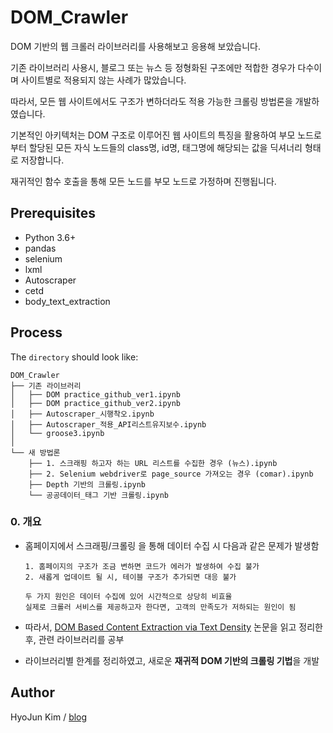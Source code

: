 # DOM_Crawler

DOM 기반의 웹 크롤러 라이브러리를 사용해보고 응용해 보았습니다.

기존 라이브러리 사용시, 블로그 또는 뉴스 등 정형화된 구조에만 적합한 경우가 다수이며 사이트별로 적용되지 않는 사례가 많았습니다.

따라서, 모든 웹 사이트에서도 구조가 변하더라도 적용 가능한 크롤링 방법론을 개발하였습니다.

기본적인 아키텍처는 DOM 구조로 이루어진 웹 사이트의 특징을 활용하여 부모 노드로부터 할당된 모든 자식 노드들의 class명, id명, 태그명에 해당되는 값을 딕셔너리 형태로 저장합니다.

재귀적인 함수 호출을 통해 모든 노드를 부모 노드로 가정하며 진행됩니다.

## Prerequisites

- Python 3.6+
- pandas
- selenium
- lxml
- Autoscraper
- cetd
- body_text_extraction

## Process

The `directory` should look like:

    DOM_Crawler
    ├── 기존 라이브러리
    │   ├── DOM practice_github_ver1.ipynb
    │   ├── DOM practice_github_ver2.ipynb
    │   ├── Autoscraper_시행착오.ipynb
    │   ├── Autoscraper_적용_API리스트유지보수.ipynb
    │   └── groose3.ipynb
    │       
    └── 새 방법론
        ├── 1. 스크래핑 하고자 하는 URL 리스트를 수집한 경우 (뉴스).ipynb
        ├── 2. Selenium webdriver로 page_source 가져오는 경우 (comar).ipynb
        ├── Depth 기반의 크롤링.ipynb  
        └── 공공데이터_태그 기반 크롤링.ipynb

### 0. 개요

- 홈페이지에서 스크래핑/크롤링 을 통해 데이터 수집 시 다음과 같은 문제가 발생함

      1. 홈페이지의 구조가 조금 변하면 코드가 에러가 발생하여 수집 불가
      2. 새롭게 업데이트 될 시, 테이블 구조가 추가되면 대응 불가

      두 가지 원인은 데이터 수집에 있어 시간적으로 상당히 비효율
      실제로 크롤러 서비스를 제공하고자 한다면, 고객의 만족도가 저하되는 원인이 됨

- 따라서, [DOM Based Content Extraction via Text Density](http://www.ofey.me/papers/cetd-sigir11.pdf) 논문을 읽고 정리한 후, 관련 라이브러리를 공부

- 라이브러리별 한계를 정리하였고, 새로운 **재귀적 DOM 기반의 크롤링 기법**을 개발

## Author

HyoJun Kim / [blog](http://rlagywns0213.github.io/)
